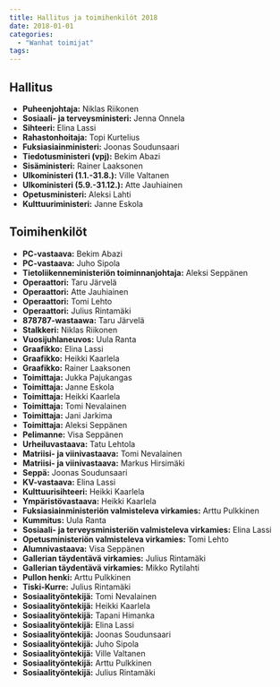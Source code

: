 ```yaml
---
title: Hallitus ja toimihenkilöt 2018
date: 2018-01-01
categories:
  - "Wanhat toimijat"
tags:
---
```



## Hallitus
- **Puheenjohtaja:** Niklas Riikonen
- **Sosiaali- ja terveysministeri:** Jenna Onnela
- **Sihteeri:** Elina Lassi
- **Rahastonhoitaja:** Topi Kurtelius
- **Fuksiasiainministeri:**	Joonas Soudunsaari
- **Tiedotusministeri (vpj):** Bekim Abazi
- **Sisäministeri:** Rainer Laaksonen
- **Ulkoministeri (1.1.-31.8.):**	Ville Valtanen
- **Ulkoministeri (5.9.-31.12.):**	Atte Jauhiainen
- **Opetusministeri:**	Aleksi Lahti
- **Kulttuuriministeri:** Janne Eskola


## Toimihenkilöt
- **PC-vastaava:** Bekim Abazi
- **PC-vastaava:** Juho Sipola
- **Tietoliikenneministeriön toiminnanjohtaja:** Aleksi Seppänen
- **Operaattori:** Taru Järvelä
- **Operaattori:** Atte Jauhiainen
- **Operaattori:** Tomi Lehto
- **Operaattori:** Julius Rintamäki
- **878787-wastaawa:** Taru Järvelä
- **Stalkkeri:** Niklas Riikonen
- **Vuosijuhlaneuvos:** Uula Ranta
- **Graafikko:** Elina Lassi
- **Graafikko:** Heikki Kaarlela
- **Graafikko:** Rainer Laaksonen
- **Toimittaja:** Jukka Pajukangas
- **Toimittaja:** Janne Eskola
- **Toimittaja:** Heikki Kaarlela
- **Toimittaja:** Tomi Nevalainen
- **Toimittaja:** Jani Jarkima
- **Toimittaja:** Aleksi Seppänen
- **Pelimanne:** Visa Seppänen
- **Urheiluvastaava:** Tatu Lehtola
- **Matriisi- ja viinivastaava:** Tomi Nevalainen
- **Matriisi- ja viinivastaava:** Markus Hirsimäki
- **Seppä:** Joonas Soudunsaari
- **KV-vastaava:** Elina Lassi
- **Kulttuurisihteeri:** Heikki Kaarlela
- **Ympäristövastaava:** Heikki Kaarlela
- **Fuksiasiainministeriön valmisteleva virkamies:** Arttu Pulkkinen
- **Kummitus:** Uula Ranta
- **Sosiaali- ja terveysministeriön valmisteleva virkamies:** Elina Lassi
- **Opetusministeriön valmisteleva virkamies:** Tomi Lehto
- **Alumnivastaava:** Visa Seppänen
- **Gallerian täydentävä virkamies:** Julius Rintamäki
- **Gallerian täydentävä virkamies:** Mikko Rytilahti
- **Pullon henki:** Arttu Pulkkinen
- **Tiski-Kurre:** Julius Rintamäki
- **Sosiaalityöntekijä:** Tomi Nevalainen
- **Sosiaalityöntekijä:** Heikki Kaarlela
- **Sosiaalityöntekijä:** Tapani Himanka
- **Sosiaalityöntekijä:** Elina Lassi
- **Sosiaalityöntekijä:** Joonas Soudunsaari
- **Sosiaalityöntekijä:** Juho Sipola
- **Sosiaalityöntekijä:** Ville Valtanen
- **Sosiaalityöntekijä:** Arttu Pulkkinen
- **Sosiaalityöntekijä:** Julius Rintamäki